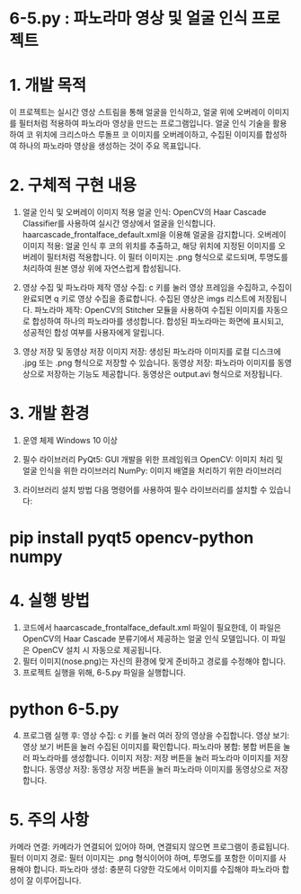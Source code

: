 # 6-5.py : 파노라마 영상 및 얼굴 인식 프로젝트


# 1. 개발 목적
 이 프로젝트는 실시간 영상 스트림을 통해 얼굴을 인식하고, 얼굴 위에 오버레이 이미지를 필터처럼 적용하여 파노라마 영상을 만드는 프로그램입니다. 
얼굴 인식 기술을 활용하여 코 위치에 크리스마스 루돌프 코 이미지를 오버레이하고, 수집된 이미지를 합성하여 하나의 파노라마 영상을 생성하는 것이 주요 목표입니다.

# 2. 구체적 구현 내용
1) 얼굴 인식 및 오버레이 이미지 적용
 얼굴 인식: OpenCV의 Haar Cascade Classifier를 사용하여 실시간 영상에서 얼굴을 인식합니다. haarcascade_frontalface_default.xml을 이용해 얼굴을 감지합니다.
오버레이 이미지 적용: 얼굴 인식 후 코의 위치를 추출하고, 해당 위치에 지정된 이미지를 오버레이 필터처럼 적용합니다. 이 필터 이미지는 .png 형식으로 로드되며, 투명도를 처리하여 원본 영상 위에 자연스럽게 합성됩니다.

2) 영상 수집 및 파노라마 제작
 영상 수집: c 키를 눌러 영상 프레임을 수집하고, 수집이 완료되면 q 키로 영상 수집을 종료합니다. 수집된 영상은 imgs 리스트에 저장됩니다.
파노라마 제작: OpenCV의 Stitcher 모듈을 사용하여 수집된 이미지를 자동으로 합성하여 하나의 파노라마를 생성합니다.
합성된 파노라마는 화면에 표시되고, 성공적인 합성 여부를 사용자에게 알립니다.

3) 영상 저장 및 동영상 저장
 이미지 저장: 생성된 파노라마 이미지를 로컬 디스크에 .jpg 또는 .png 형식으로 저장할 수 있습니다.
 동영상 저장: 파노라마 이미지를 동영상으로 저장하는 기능도 제공합니다. 동영상은 output.avi 형식으로 저장됩니다.

# 3. 개발 환경
1) 운영 체제
 Windows 10 이상
2) 필수 라이브러리
 PyQt5: GUI 개발을 위한 프레임워크
 OpenCV: 이미지 처리 및 얼굴 인식을 위한 라이브러리
 NumPy: 이미지 배열을 처리하기 위한 라이브러리

 3) 라이브러리 설치 방법
다음 명령어를 사용하여 필수 라이브러리를 설치할 수 있습니다:
# pip install pyqt5 opencv-python numpy

# 4. 실행 방법
1) 코드에서 haarcascade_frontalface_default.xml 파일이 필요한데, 이 파일은 OpenCV의 Haar Cascade 분류기에서 제공하는 얼굴 인식 모델입니다. 이 파일은 OpenCV 설치 시 자동으로 제공됩니다.
2) 필터 이미지(nose.png)는 자신의 환경에 맞게 준비하고 경로를 수정해야 합니다.
3) 프로젝트 실행을 위해, 6-5.py 파일을 실행합니다.
# python 6-5.py
4) 프로그램 실행 후:
영상 수집: c 키를 눌러 여러 장의 영상을 수집합니다.
영상 보기: 영상 보기 버튼을 눌러 수집된 이미지를 확인합니다.
파노라마 봉합: 봉합 버튼을 눌러 파노라마를 생성합니다.
이미지 저장: 저장 버튼을 눌러 파노라마 이미지를 저장합니다.
동영상 저장: 동영상 저장 버튼을 눌러 파노라마 이미지를 동영상으로 저장합니다.

# 5. 주의 사항
카메라 연결: 카메라가 연결되어 있어야 하며, 연결되지 않으면 프로그램이 종료됩니다.
필터 이미지 경로: 필터 이미지는 .png 형식이어야 하며, 투명도를 포함한 이미지를 사용해야 합니다.
파노라마 생성: 충분히 다양한 각도에서 이미지를 수집해야 파노라마 합성이 잘 이루어집니다.
